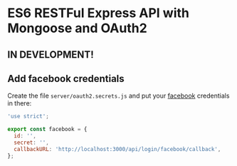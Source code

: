 # ES6 RESTFul Express API with Mongoose and OAuth2

## IN DEVELOPMENT!

## Add facebook credentials

Create the file `server/oauth2.secrets.js` and put your [facebook](https://developers.facebook.com) credentials in there:

```js
'use strict';

export const facebook = {
  id: '',
  secret: '',
  callbackURL: 'http://localhost:3000/api/login/facebook/callback',
};
```
